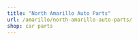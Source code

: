 ```yaml
---
title: "North Amarillo Auto Parts"
url: /amarillo/north-amarillo-auto-parts/
shop: car parts
---
```

